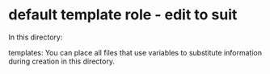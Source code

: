 # default template role  - edit to suit
In this directory:
                       
templates:   You can place all files that use variables to substitute 
             information during creation in this directory.